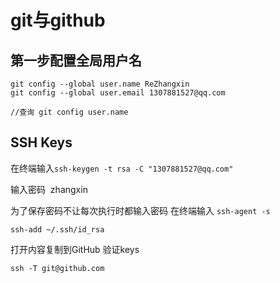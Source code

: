 # git与github

## 第一步配置全局用户名

```shell
git config --global user.name ReZhangxin
git config --global user.email 1307881527@qq.com

//查询 git config user.name
```
## SSH Keys

在终端输入`ssh-keygen -t rsa -C "1307881527@qq.com"`

输入密码  zhangxin

为了保存密码不让每次执行时都输入密码 在终端输入 `ssh-agent -s` 

`ssh-add ~/.ssh/id_rsa`

打开内容复制到GitHub 验证keys

`ssh -T git@github.com`


